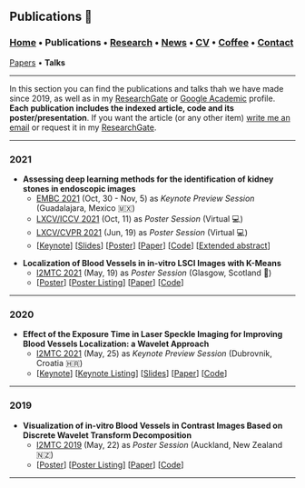 ## Publications 📑
###  [Home](/index) • Publications  • [Research](/research) • [News](/news) • [CV](/brief_cv) • [Coffee](/coffee) • [Contact](/contact)
[Papers](/publications) • **Talks**

---
In this section you can find the publications and talks thah we have made since 2019, as well as in my [ResearchGate](https://www.researchgate.net/profile/Francisco-Lopez-Tiro) or [Google Academic](https://scholar.google.es/citations?user=IlG06bYAAAAJ&hl=es) profile.
**Each publication includes the indexed article, code and its poster/presentation**. If you want the article (or any other item) [write me an email](mailto:francisco.lopez@ieee.org?subject=[GitHub]%20Hello,%20Francisco) or request it in my [ResearchGate](https://www.researchgate.net/profile/Francisco-Lopez-Tiro). 

---

### 2021

* **Assessing  deep  learning methods  for  the  identification of kidney  stones in endoscopic images**
  * [EMBC 2021](https://embc.embs.org/2021/) (Oct, 30 - Nov, 5) as *Keynote Preview Session* (Guadalajara, Mexico 🇲🇽)
  * [LXCV/ICCV 2021](http://iccv2021.thecvf.com) (Oct, 11) as *Poster Session* (Virtual 💻)
  * [LXCV/CVPR 2021](https://www.latinxinai.org/cvpr-2021-about) (Jun, 19) as *Poster Session*  (Virtual 💻)
  * [[Keynote](https://youtu.be/YMo-URAdvbM)] 
[[Slides](/files/embc2021_slides.pdf)]
[[Poster](https://research.latinxinai.org/papers/cvpr/2021/png/6_poster_06.png)] 
[[Paper](https://arxiv.org/abs/2103.01146)]
[[Code](mailto:gilberto.ochoa@tec.com?subject=%20Code%20Arxiv,%20Assessing%20deep%20learning%20methods%20for%20the%20identification%20of%20kidney%20stones%20in%20endoscopic%20images)]
[[Extended abstract](https://research.latinxinai.org/papers/cvpr/2021/pdf/6_CameraReady_06.pdf)]


>>

* **Localization of Blood Vessels in in-vitro LSCI Images with K-Means**
  * [I2MTC 2021](https://i2mtc2021.ieee-ims.org) (May, 19) as *Poster Session*  (Glasgow, Scotland 🏴󠁧󠁢󠁳󠁣󠁴󠁿)
  * [[Poster](https://www.researchgate.net/publication/350372727_Localization_of_Blood_Vessels_in_In-Vitro_LSCI_Images_with_K-Means)] 
[[Poster Listing](/files/i2mtc2021_program.pdf)]
[[Paper](https://ieeexplore.ieee.org/document/9460100)]
[[Code](https://github.com/friscolt/i2mtc-2021)]



---

### 2020

* **Effect of the Exposure Time in Laser Speckle Imaging for Improving Blood Vessels Localization: a Wavelet Approach**
  * [I2MTC 2021](https://i2mtc2020.ieee-ims.org) (May, 25) as *Keynote Preview Session* (Dubrovnik, Croatia  🇭🇷)
  * [[Keynote](https://www.researchgate.net/publication/341626117_Effect_of_the_Exposure_Time_in_Laser_Speckle_Imaging_for_Improving_Blood_Vessels_Localization_a_Wavelet_Approach)] 
[[Keynote Listing](/files/i2mtc2020_program.pdf)]
[[Slides](https://www.researchgate.net/publication/341626117_Effect_of_the_Exposure_Time_in_Laser_Speckle_Imaging_for_Improving_Blood_Vessels_Localization_a_Wavelet_Approach)]
[[Paper](https://ieeexplore.ieee.org/document/9129242/)]
[[Code](https://github.com/friscolt/i2mtc-2020)]

---

### 2019

* **Visualization of in-vitro Blood Vessels in Contrast Images Based on Discrete Wavelet Transform Decomposition**
  * [I2MTC 2019](https://i2mtc2019.ieee-ims.org) (May, 22) as *Poster Session* (Auckland, New Zealand 🇳🇿)
  * [[Poster](https://www.researchgate.net/publication/333146308_Visualization_of_in-vitro_Blood_Vessels_in_Contrast_Images_Based_on_Discrete_Wavelet_Transform_Decomposition)] 
[[Poster Listing](/files/i2mtc2019_program.pdf)]
[[Paper](https://ieeexplore.ieee.org/document/8827144)]
[[Code](https://github.com/friscolt/i2mtc-2019)]


---

